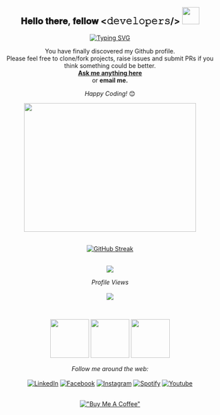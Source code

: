 <div align="center">
<h2> 𝐇𝐞𝐥𝐥𝐨 𝐭𝐡𝐞𝐫𝐞, 𝐟𝐞𝐥𝐥𝐨𝐰 <𝚍𝚎𝚟𝚎𝚕𝚘𝚙𝚎𝚛𝚜/> <img src="https://github.com/lucy2512/lucy2512/assets/74641700/a968b0fc-5a07-4e86-85e2-b221c6fc09f6" width="40"></h2>
</div>

<div align="center" width="50">

<!-- <img src="https://github.com/lucy2512/lucy2512/blob/main/Assets%20github/Parthib.gif" alt="Welcome!" width="300"/>

[![Typing SVG](https://readme-typing-svg.demolab.com?font=Fira+Code&size=27&duration=3000&pause=99&color=72CF74&center=true&multiline=true&width=447&height=90&lines=Welcome+to;Parthib's++Github)](https://git.io/typing-svg)
-->
[![Typing SVG](https://readme-typing-svg.demolab.com?font=Fira+Code&pause=100&color=2579F7&center=true&multiline=true&width=435&height=70&lines=I+am+Prthib+Sarkar;a+fullstack+developer+from+India)](https://git.io/typing-svg)

<div align="center">

You have finally discovered my Github profile. <br>
Please feel free to clone/fork projects, raise issues and submit PRs if you think something could be better. <br>
<a href="https://github.com/lucy2512/lucy2512/issues/new"><b>Ask me anything here</b></a><br>
or <a href="mail4parthib@gmail.com" style="text-decoration:none"><b>email me.</b></a>

<i>Happy Coding!</i> 😊

<img height="300px" width="400px" src="https://github.com/lucy2512/lucy2512/assets/74641700/ccfbdd1e-4087-4aa4-8201-83eeb3825f56"/>

</div>

<div align="center">
<br>
<!-- <img align="center" src="https://github-readme-stats3-dun.vercel.app/api?username=lucy2512&include_all_commits=true&count_private=true&show_icons=true&hide=stars&line_height=20&title_color=7A7ADB&icon_color=2234AE&text_color=D3D3D3&bg_color=0,000000,130F40" alt="Parthib's Github Stats"> -->

[![GitHub Streak](https://github-readme-streak-stats.herokuapp.com?user=lucy2512&theme=algolia&date_format=M%20j%5B%2C%20Y%5D)](https://git.io/streak-stats)

</br>
<!-- <i>Random dev joke for you!</i><br> -->
<!-- </br> -->
<!-- <img align="center" src="https://readme-jokes.vercel.app/api?bgColor=%23073b4c&textColor=%2306d6a0&aColor=%2306d6a0&borderColor=%2306d6a0" alt="README Jokes"> -->

<img src="https://github.com/lucy2512/lucy2512/assets/74641700/a9576a2f-a918-408f-b1a6-5da09b6615c5">
</br>

<i>Profile Views</i><br>
<br>
![](https://count.getloli.com/get/@lucy2512)<br>

<br>
<p align="center">
  <img src="https://user-images.githubusercontent.com/30869493/141280079-58814cbd-0ec9-4d84-a80e-b572a3c895b9.png" height="90px">
  <img src="https://user-images.githubusercontent.com/30869493/197983335-5b4b4743-31b1-4c5d-a034-aa76cec146ed.png" height="90px">
  <img src="https://github.com/schmelto/schmelto/assets/30869493/b16d2524-1c63-4390-9b88-991a30132f45" height="90px">

</p>
<i>Follow me around the web:</i><br>

<br>
<a href="https://www.linkedin.com/in/parthib-sarkar/" target="_blank"><img src="https://img.shields.io/badge/LinkedIn-%230077B5.svg?&style=flat-square&logo=linkedin&logoColor=white" alt="LinkedIn"></a>
<a href="https://www.facebook.com/itsparthib2512/" target="_blank"><img src="https://img.shields.io/badge/Facebook-%231877F2.svg?&style=flat-square&logo=facebook&logoColor=white" alt="Facebook"></a>
<a href="https://www.instagram.com/parthib25dec" target="_blank"><img src="https://img.shields.io/badge/Instagram-%23E4405F.svg?&style=flat-square&logo=instagram&logoColor=white" alt="Instagram"></a>
<a href="https://open.spotify.com/user/y6p590gjgb9xh90oony3e9688" target="_blank"><img src="https://img.shields.io/badge/Spotify-%231ED760.svg?&style=flat-square&logo=spotify&logoColor=white" alt="Spotify"></a>
<a href="https://youtu.be/R534mYeGj2o" target="_blank"><img src="https://img.shields.io/youtube/views/R534mYeGj2o?&style=flat-square&logo=youtube" alt="Youtube"></a><br>
<!-- <br>
![](https://komarev.com/ghpvc/?username=lucy2512&color=green)<br>
<br> -->
<br>

[!["Buy Me A Coffee"](https://www.buymeacoffee.com/assets/img/custom_images/orange_img.png)](https://www.buymeacoffee.com/mail4parthD)

</div>

<!--
**lucy2512/lucy2512** is a ✨ _special_ ✨ repository because its `README.md` (this file) appears on your GitHub profile.
<!--<a href="" target="_blank"><img src="https://img.shields.io/badge/Instagram-%23E4405F.svg?&style=flat-square&logo=instagram&logoColor=white" alt="Instagram"></a>
<a href="" target="_blank"><img src="https://img.shields.io/badge/Facebook-%231877F2.svg?&style=flat-square&logo=facebook&logoColor=white" alt="Facebook"></a>
<a href= target="_blank"><img src="https://img.shields.io/badge/Spotify-%231ED760.svg?&style=flat-square&logo=spotify&logoColor=white" alt="Spotify"></a>


</div>


Here are some ideas to get you started:

- 🔭 I’m currently working on ...
- 🌱 I’m currently learning ...
- 👯 I’m looking to collaborate on ...
- 🤔 I’m looking for help with ...
- 💬 Ask me about ...
- 📫 How to reach me: ...
- 😄 Pronouns: ...
- ⚡ Fun fact: ...
-->
